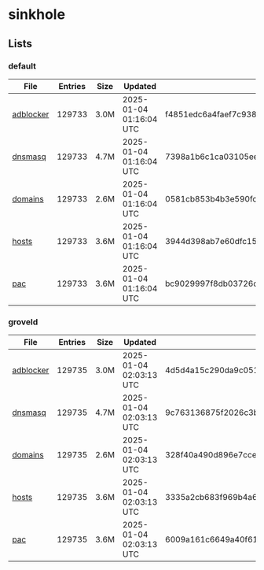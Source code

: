 # sinkhole

## Lists

### default

|File|Entries|Size|Updated|Hash|
|-|-|-|-|-|
|[adblocker](https://raw.githubusercontent.com/groveld/sinkhole/lists/default/adblocker.txt)|129733|3.0M|2025-01-04 01:16:04 UTC|f4851edc6a4faef7c938918827bc30e21d2857cc494c5e2f15300c41db8cfd7d|
|[dnsmasq](https://raw.githubusercontent.com/groveld/sinkhole/lists/default/dnsmasq.txt)|129733|4.7M|2025-01-04 01:16:04 UTC|7398a1b6c1ca03105ee90318a7d21ba2ef8b10a371d48e0e85e59edd5679a596|
|[domains](https://raw.githubusercontent.com/groveld/sinkhole/lists/default/domains.txt)|129733|2.6M|2025-01-04 01:16:04 UTC|0581cb853b4b3e590fcf02ea50d2ddb8b9623f446bffb7c765c853322a793914|
|[hosts](https://raw.githubusercontent.com/groveld/sinkhole/lists/default/hosts.txt)|129733|3.6M|2025-01-04 01:16:04 UTC|3944d398ab7e60dfc1518caf3c2923fb800b4521edc444beb10f455a4c3847b5|
|[pac](https://raw.githubusercontent.com/groveld/sinkhole/lists/default/pac.txt)|129733|3.6M|2025-01-04 01:16:04 UTC|bc9029997f8db03726d32c2a0294d0f0c0cfffeb9c776ef832a68a924746f46d|

### groveld

|File|Entries|Size|Updated|Hash|
|-|-|-|-|-|
|[adblocker](https://raw.githubusercontent.com/groveld/sinkhole/lists/groveld/adblocker.txt)|129735|3.0M|2025-01-04 02:03:13 UTC|4d5d4a15c290da9c051eaa060043bf34383d1c131a4ccd23f69d29a3042d1e89|
|[dnsmasq](https://raw.githubusercontent.com/groveld/sinkhole/lists/groveld/dnsmasq.txt)|129735|4.7M|2025-01-04 02:03:13 UTC|9c763136875f2026c3b40d4799841c3d65630f0fdeca039ab4a16b31f950b402|
|[domains](https://raw.githubusercontent.com/groveld/sinkhole/lists/groveld/domains.txt)|129735|2.6M|2025-01-04 02:03:13 UTC|328f40a490d896e7cced97026244e5c6c053c1422cd8156311f5ad59d7f0f5f6|
|[hosts](https://raw.githubusercontent.com/groveld/sinkhole/lists/groveld/hosts.txt)|129735|3.6M|2025-01-04 02:03:13 UTC|3335a2cb683f969b4a6636d3298c3745b379c676f5dd0f542113e4705fdc8568|
|[pac](https://raw.githubusercontent.com/groveld/sinkhole/lists/groveld/pac.txt)|129735|3.6M|2025-01-04 02:03:13 UTC|6009a161c6649a40f616dcb1910c37dc01de145767e54f19ea7048bf9ed37a88|
